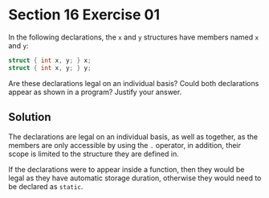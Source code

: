 # Section 16 Exercise 01

In the following declarations, the `x` and `y` structures have members named `x` and `y`:

```c
struct { int x, y; } x;
struct { int x, y; } y;
```

Are these declarations legal on an individual basis? Could both declarations appear as shown in a program? Justify your answer.


## Solution

The declarations are legal on an individual basis, as well as together, as the members are only accessible by using the `.` operator, in addition, their scope is limited to the structure they are defined in.

If the declarations were to appear inside a function, then they would be legal as they have automatic storage duration, otherwise they would need to be declared as `static`.

